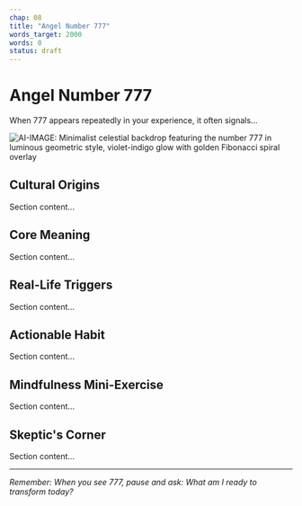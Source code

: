 ```yaml
---
chap: 08
title: "Angel Number 777"
words_target: 2000
words: 0
status: draft
---
```


# Angel Number 777

When 777 appears repeatedly in your experience, it often signals...

![AI-IMAGE: Minimalist celestial backdrop featuring the number 777 in luminous geometric style, violet-indigo glow with golden Fibonacci spiral overlay]()

## Cultural Origins

Section content...

## Core Meaning

Section content...

## Real-Life Triggers

Section content...

## Actionable Habit

Section content...

## Mindfulness Mini-Exercise

Section content...

## **Skeptic's Corner**

Section content...

---

*Remember: When you see 777, pause and ask: What am I ready to transform today?*
